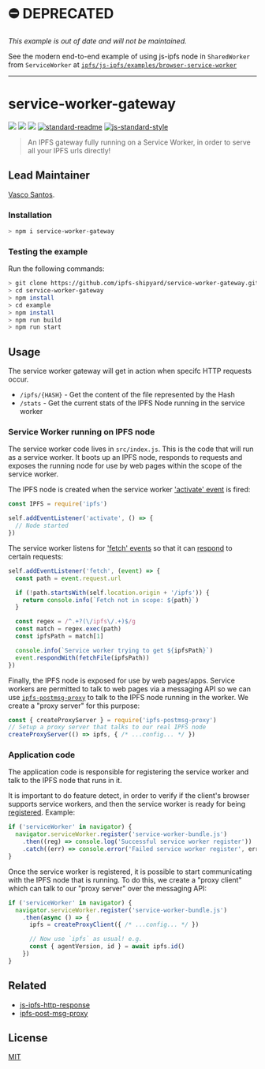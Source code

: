 # ⛔️ DEPRECATED

_This example is out of date and will not be maintained._

See the modern end-to-end example of using js-ipfs node in `SharedWorker` from `ServiceWorker` at [`ipfs/js-ipfs/examples/browser-service-worker`](https://github.com/ipfs/js-ipfs/tree/master/examples/browser-service-worker)


---


# service-worker-gateway

[![](https://img.shields.io/badge/made%20by-Protocol%20Labs-blue.svg?style=flat-square)](http://protocol.ai)
[![](https://img.shields.io/badge/project-IPFS-blue.svg?style=flat-square)](http://ipfs.io/)
[![](https://img.shields.io/badge/freenode-%23ipfs-blue.svg?style=flat-square)](http://webchat.freenode.net/?channels=%23ipfs)
[![standard-readme](https://img.shields.io/badge/standard--readme-OK-green.svg?style=flat-square)](https://github.com/RichardLitt/standard-readme)
[![js-standard-style](https://img.shields.io/badge/code%20style-standard-brightgreen.svg?style=flat-square)](https://github.com/feross/standard)

> An IPFS gateway fully running on a Service Worker, in order to serve all your IPFS urls directly!

## Lead Maintainer

[Vasco Santos](https://github.com/vasco-santos).

### Installation

```sh
> npm i service-worker-gateway
```

### Testing the example

Run the following commands:

```sh
> git clone https://github.com/ipfs-shipyard/service-worker-gateway.git
> cd service-worker-gateway
> npm install
> cd example
> npm install
> npm run build
> npm run start
```

## Usage

The service worker gateway will get in action when specifc HTTP requests occur.

- `/ipfs/{HASH}` - Get the content of the file represented by the Hash
- `/stats` - Get the current stats of the IPFS Node running in the service worker

### Service Worker running on IPFS node

The service worker code lives in `src/index.js`. This is the code that will run as a service worker. It boots up an IPFS node, responds to requests and exposes the running node for use by web pages within the scope of the service worker.

The IPFS node is created when the service worker ['activate' event](https://developer.mozilla.org/en-US/docs/Web/API/ServiceWorkerGlobalScope/onactivate) is fired:

```js
const IPFS = require('ipfs')

self.addEventListener('activate', () => {
  // Node started
})
```

The service worker listens for ['fetch' events](https://developer.mozilla.org/en-US/docs/Web/API/FetchEvent) so that it can [respond](https://developer.mozilla.org/en-US/docs/Web/API/Response/Response) to certain requests:

```js
self.addEventListener('fetch', (event) => {
  const path = event.request.url

  if (!path.startsWith(self.location.origin + '/ipfs')) {
    return console.info(`Fetch not in scope: ${path}`)
  }

  const regex = /^.+?(\/ipfs\/.+)$/g
  const match = regex.exec(path)
  const ipfsPath = match[1]

  console.info(`Service worker trying to get ${ipfsPath}`)
  event.respondWith(fetchFile(ipfsPath))
})
```

Finally, the IPFS node is exposed for use by web pages/apps. Service workers are permitted to talk to web pages via a messaging API so we can use [`ipfs-postmsg-proxy`](https://github.com/tableflip/ipfs-postmsg-proxy) to talk to the IPFS node running in the worker. We create a "proxy server" for this purpose:

```js
const { createProxyServer } = require('ipfs-postmsg-proxy')
// Setup a proxy server that talks to our real IPFS node
createProxyServer(() => ipfs, { /* ...config... */ })
```

### Application code

The application code is responsible for registering the service worker and talk to the IPFS node that runs in it.

It is important to do feature detect, in order to verify if the client's browser supports service workers, and then the service worker is ready for being [registered](https://developer.mozilla.org/en-US/docs/Web/API/ServiceWorkerContainer/register). Example:

```js
if ('serviceWorker' in navigator) {
  navigator.serviceWorker.register('service-worker-bundle.js')
    .then((reg) => console.log('Successful service worker register'))
    .catch((err) => console.error('Failed service worker register', err))
}
```

Once the service worker is registered, it is possible to start communicating with the IPFS node that is running. To do this, we create a "proxy client" which can talk to our "proxy server" over the messaging API:

```js
if ('serviceWorker' in navigator) {
  navigator.serviceWorker.register('service-worker-bundle.js')
    .then(async () => {
      ipfs = createProxyClient({ /* ...config... */ })

      // Now use `ipfs` as usual! e.g.
      const { agentVersion, id } = await ipfs.id()
    })
}
```

## Related

- [js-ipfs-http-response](https://github.com/ipfs/js-ipfs-http-response)
- [ipfs-post-msg-proxy](https://github.com/tableflip/ipfs-postmsg-proxy)

## License

[MIT](https://github.com/ipfs-shipyard/service-worker-gateway/blob/master/LICENSE)
